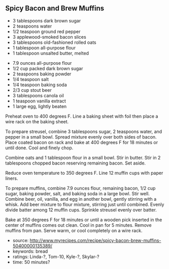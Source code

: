 Spicy Bacon and Brew Muffins
----------------------------

- 3 tablespoons dark brown sugar
- 2 teaspoons water
- 1/2 teaspoon ground red pepper
- 3 applewood-smoked bacon slices
- 3 tablespoons old-fashioned rolled oats
- 1 tablespoon all-purpose flour
- 1 tablespoon unsalted butter, melted
<!-- -->
- 7.9 ounces all-purpose flour
- 1/2 cup packed dark brown sugar
- 2 teaspoons baking powder
- 1/4 teaspoon salt
- 1/4 teaspoon baking soda
- 2/3 cup stout beer
- 3 tablespoons canola oil
- 1 teaspoon vanilla extract
- 1 large egg, lightly beaten

Preheat oven to 400 degrees F. Line a baking sheet with foil then
place a wire rack on the baking sheet.

To prepare streusel, combine 3 tablespoons sugar, 2 teaspoons water,
and pepper in a small bowl.  Spread mixture evenly over both sides of
bacon.  Place coated bacon on rack and bake at 400 degrees F for 18
minutes or until done.  Cool and finely chop.

Combine oats and 1 tablespoon flour in a small bowl.  Stir in butter.
Stir in 2 tablespoons chopped bacon reserving remaining bacon.  Set
aside.

Reduce oven temperature to 350 degrees F. Line 12 muffin cups with
paper liners.

To prepare muffins, combine 7.9 ounces flour, remaining bacon, 1/2 cup
sugar, baking powder, salt, and baking soda in a large bowl.  Stir
well.  Combine beer, oil, vanilla, and egg in another bowl, gently
stirring with a whisk.  Add beer mixture to flour mixture, stirring
just until combined.  Evenly divide batter among 12 muffin
cups.  Sprinkle streusel evenly over batter.

Bake at 350 degrees F for 18 minutes or until a wooden pick inserted
in the center of muffins comes out clean.  Cool in pan for 5 minutes.
Remove muffins from pan.  Serve warm, or cool completely on a wire
rack.

- source: http://www.myrecipes.com/recipe/spicy-bacon-brew-muffins-50400000135389/
- keywords: bread
- ratings: Linda-?, Tom-10, Kyle-?, Skylar-?
- time: 50 minutes?

